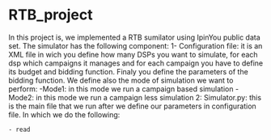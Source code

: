 # RTB_project
In this project is, we implemented a RTB sumilator using IpinYou public data set. The simulator has the following component:
1- Configuration file: it is an XML file in wich you define how many DSPs you want to simulate, for each dsp which campaigns it manages and for each campaign you have to define its budget and bidding function. Finaly you define the parameters of the bidding function. 
We define also the mode of simulation we want to perform:
  -Mode1: in this mode we run a campaign based simulation 
  -Mode2: in this mode we run a campaign less simulation
2: Simulator.py: this is the main file that we run after we define our parameters in configuration file. In which we do the following:
    
    - read 
